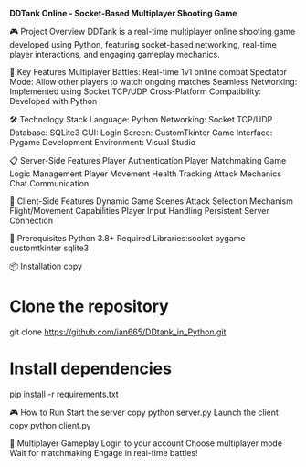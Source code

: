 **DDTank Online - Socket-Based Multiplayer Shooting Game**

🎮 Project Overview
DDTank is a real-time multiplayer online shooting game developed using Python, featuring socket-based networking, real-time player interactions, and engaging gameplay mechanics.

🚀 Key Features
Multiplayer Battles: Real-time 1v1 online combat
Spectator Mode: Allow other players to watch ongoing matches
Seamless Networking: Implemented using Socket TCP/UDP
Cross-Platform Compatibility: Developed with Python

🛠 Technology Stack
Language: Python
Networking: Socket TCP/UDP
Database: SQLite3
GUI:
Login Screen: CustomTkinter
Game Interface: Pygame
Development Environment: Visual Studio

📋 Server-Side Features
Player Authentication
Player Matchmaking
Game Logic Management
Player Movement
Health Tracking
Attack Mechanics
Chat Communication

📱 Client-Side Features
Dynamic Game Scenes
Attack Selection Mechanism
Flight/Movement Capabilities
Player Input Handling
Persistent Server Connection

🔧 Prerequisites
Python 3.8+
Required Libraries:socket pygame customtkinter sqlite3

📦 Installation
copy
# Clone the repository
git clone https://github.com/ian665/DDtank_in_Python.git

# Install dependencies
pip install -r requirements.txt

🎮 How to Run
Start the server
copy
python server.py
Launch the client
copy
python client.py

🤝 Multiplayer Gameplay
Login to your account
Choose multiplayer mode
Wait for matchmaking
Engage in real-time battles!

